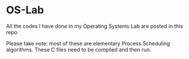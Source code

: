 # OS-Lab
All the codes I have done in my Operating Systems Lab are posted in this repo.

Please take note: most of these are elementary Process Scheduling algorithms. These C files need to be compiled and then run.
